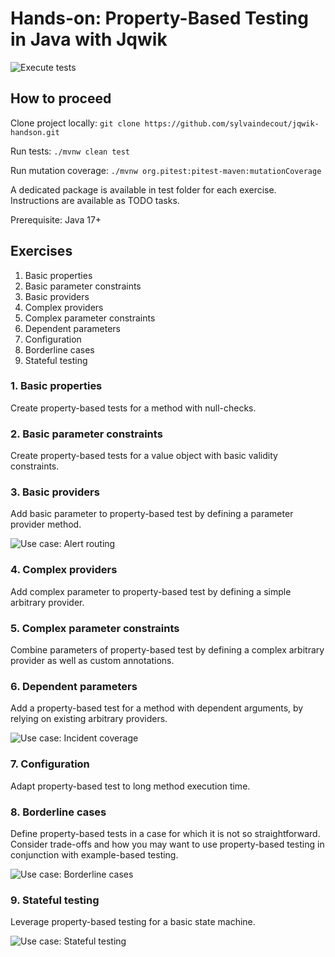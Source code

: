 # Hands-on: Property-Based Testing in Java with Jqwik

![Execute tests](https://github.com/sylvaindecout/jqwik-handson/workflows/Execute%20tests/badge.svg?branch=Solutions)

## How to proceed
Clone project locally:
`git clone https://github.com/sylvaindecout/jqwik-handson.git`

Run tests:
`./mvnw clean test`

Run mutation coverage:
`./mvnw org.pitest:pitest-maven:mutationCoverage`

A dedicated package is available in test folder for each exercise.
Instructions are available as TODO tasks.

Prerequisite: Java 17+

## Exercises
1. Basic properties
2. Basic parameter constraints
3. Basic providers
4. Complex providers
5. Complex parameter constraints
6. Dependent parameters
7. Configuration
8. Borderline cases
9. Stateful testing

### 1. Basic properties
Create property-based tests for a method with null-checks.

### 2. Basic parameter constraints
Create property-based tests for a value object with basic validity constraints.

### 3. Basic providers
Add basic parameter to property-based test by defining a parameter provider method.

![Use case: Alert routing](docs/images/UseCase-Exercise3.png)

### 4. Complex providers
Add complex parameter to property-based test by defining a simple arbitrary provider.

### 5. Complex parameter constraints
Combine parameters of property-based test by defining a complex arbitrary provider as well as custom annotations.

### 6. Dependent parameters
Add a property-based test for a method with dependent arguments, by relying on existing arbitrary providers.

![Use case: Incident coverage](docs/images/UseCase-Exercise6.png)

### 7. Configuration
Adapt property-based test to long method execution time.

### 8. Borderline cases
Define property-based tests in a case for which it is not so straightforward.
Consider trade-offs and how you may want to use property-based testing in conjunction with example-based testing.

![Use case: Borderline cases](docs/images/UseCase-Exercise8.png)

### 9. Stateful testing
Leverage property-based testing for a basic state machine.

![Use case: Stateful testing](docs/images/UseCase-Exercise9.png)
